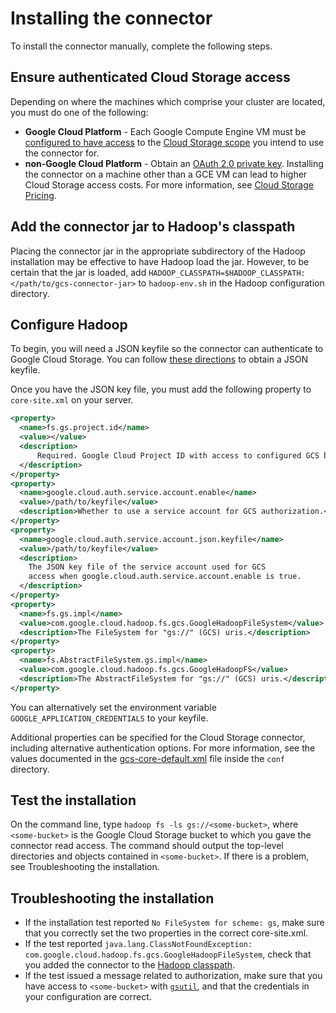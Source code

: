 # Installing the connector

To install the connector manually, complete the following steps.

## Ensure authenticated Cloud Storage access

Depending on where the machines which comprise your cluster are located, you
must do one of the following:

*   **Google Cloud Platform** - Each Google Compute Engine VM must be
    [configured to have access](https://cloud.google.com/compute/docs/authentication#using)
    to the
    [Cloud Storage scope](https://cloud.google.com/storage/docs/authentication#oauth)
    you intend to use the connector for.
*   **non-Google Cloud Platform** - Obtain an
    [OAuth 2.0 private key](https://cloud.google.com/storage/docs/authentication#generating-a-private-key).
    Installing the connector on a machine other than a GCE VM can lead to higher
    Cloud Storage access costs. For more information, see
    [Cloud Storage Pricing](https://cloud.google.com/storage/pricing).

## Add the connector jar to Hadoop's classpath

Placing the connector jar in the appropriate subdirectory of the Hadoop
installation may be effective to have Hadoop load the jar. However, to be
certain that the jar is loaded, add
`HADOOP_CLASSPATH=$HADOOP_CLASSPATH:</path/to/gcs-connector-jar>` to
`hadoop-env.sh` in the Hadoop configuration directory.

## Configure Hadoop

To begin, you will need a JSON keyfile so the connector can authenticate to
Google Cloud Storage. You can follow
[these directions](https://cloud.google.com/storage/docs/authentication#service_accounts)
to obtain a JSON keyfile.

Once you have the JSON key file, you must add the following property to
`core-site.xml` on your server.

```xml
<property>
  <name>fs.gs.project.id</name>
  <value></value>
  <description>
      Required. Google Cloud Project ID with access to configured GCS buckets.
  </description>
</property>
<property>
  <name>google.cloud.auth.service.account.enable</name>
  <value>/path/to/keyfile</value>
  <description>Whether to use a service account for GCS authorization.</description>
</property>
<property>
  <name>google.cloud.auth.service.account.json.keyfile</name>
  <value>/path/to/keyfile</value>
  <description>
    The JSON key file of the service account used for GCS
    access when google.cloud.auth.service.account.enable is true.
  </description>
</property>
<property>
  <name>fs.gs.impl</name>
  <value>com.google.cloud.hadoop.fs.gcs.GoogleHadoopFileSystem</value>
  <description>The FileSystem for "gs://" (GCS) uris.</description>
</property>
<property>
  <name>fs.AbstractFileSystem.gs.impl</name>
  <value>com.google.cloud.hadoop.fs.gcs.GoogleHadoopFS</value>
  <description>The AbstractFileSystem for "gs://" (GCS) uris.</description>
</property>
```

You can alternatively set the environment variable
`GOOGLE_APPLICATION_CREDENTIALS` to your keyfile.

Additional properties can be specified for the Cloud Storage connector,
including alternative authentication options. For more information, see the
values documented in the [gcs-core-default.xml](/gcs/conf/gcs-core-default.xml)
file inside the `conf` directory.

## Test the installation

On the command line, type `hadoop fs -ls gs://<some-bucket>`, where
`<some-bucket>` is the Google Cloud Storage bucket to which you gave the
connector read access. The command should output the top-level directories and
objects contained in `<some-bucket>`. If there is a problem, see Troubleshooting
the installation.

## Troubleshooting the installation

*   If the installation test reported `No FileSystem for scheme: gs`, make sure
    that you correctly set the two properties in the correct core-site.xml.
*   If the test reported `java.lang.ClassNotFoundException:
    com.google.cloud.hadoop.fs.gcs.GoogleHadoopFileSystem`, check that you added
    the connector to the
    [Hadoop classpath](https://cloud.google.com/hadoop/google-cloud-storage-connector#classpath).
*   If the test issued a message related to authorization, make sure that you
    have access to `<some-bucket>` with
    [`gsutil`](https://cloud.google.com/storage/docs/gsutil), and that the
    credentials in your configuration are correct.
